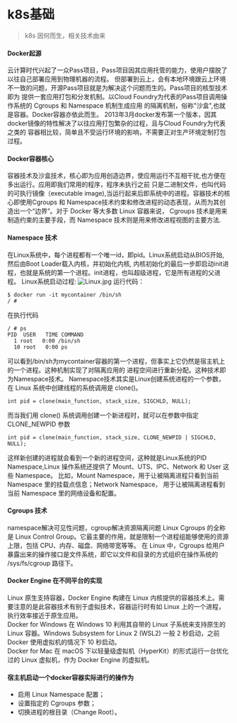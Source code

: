 # k8s基础
> k8s 因何而生，相关技术由来

#### Docker起源
云计算时代兴起了一众Pass项目，Pass项目因其应用托管的能力，使用户摆脱了以往自己部署应用到物理机器的流程。
但部署到云上，会有本地环境跟云上环境不一致的问题，开源Pass项目就是为解决这个问题而生的。Pass项目的核型技术即为
提供一套应用打包和分发机制。以Cloud Foundry为代表的Pass项目调用操作系统的 Cgroups 和 Namespace 机制生成应用
的隔离机制，俗称"沙盒",也就是容器。Docker容器亦依此而生。
2013年3月docker发布第一个版本，因其docker镜像的特性解决了以往应用打包繁杂的过程，且与Cloud Foundry为代表之类的
容器相比较，简单且不受运行环境的影响，不需要正对生产环境定制打包过程。

#### Docker容器核心
容器技术及沙盒技术，核心即为应用创造边界，使应用运行不互相干扰,也方便在多出运行。应用即我们常用的程序，程序未执行之前
只是二进制文件，也叫代码的可执行镜像（executable image),当运行起来后即系统中的进程。容器技术的核心即使用Cgroups 
和 Namespace技术约束和修改进程的动态表现，从而为其创造出一个“边界”。对于 Docker 等大多数 Linux 容器来说，
Cgroups 技术是用来制造约束的主要手段，而 Namespace 技术则是用来修改进程视图的主要方法.

#### Namespace 技术
在Linux系统中，每个进程都有一个唯一id，即pid。Linux系统启动从BIOS开始,然后由Boot Loader载入内核，并初始化内核,
内核初始化的最后一步即启动init进程，也就是系统的第一个进程。init进程，也叫超级进程，它是所有进程的父进程。
Linux系统启动过程:
![Linux.jpg](https://chevereto.zhuangzexin.top/images/2020/12/29/Linux.jpg)
运行代码：
```shell
$ docker run -it mycontainer /bin/sh
/ #
```
在执行代码
```shell script
/ # ps
PID  USER   TIME COMMAND
  1 root   0:00 /bin/sh
  10 root   0:00 ps
```
可以看到/bin/sh为mycontainer容器的第一个进程，但事实上它仍然是宿主机上的一个进程。这种机制实现了对隔离应用的
进程空间进行重新分配。这种技术即为Namespace技术。
Namespace技术其实是Linux创建系统进程的一个参数，在 Linux 系统中创建线程的系统调用是 clone()。
```shell script
int pid = clone(main_function, stack_size, SIGCHLD, NULL); 
```
而当我们用 clone() 系统调用创建一个新进程时，就可以在参数中指定 CLONE_NEWPID 参数
```shell script
int pid = clone(main_function, stack_size, CLONE_NEWPID | SIGCHLD, NULL); 
```
这样新创建的进程就会看到一个新的进程空间，这种就是Linux系统的PID Namespace,Linux 操作系统还提供了 Mount、UTS、IPC、Network 
和 User 这些 Namespace。
比如，Mount Namespace，用于让被隔离进程只看到当前 Namespace 里的挂载点信息；Network Namespace，
用于让被隔离进程看到当前 Namespace 里的网络设备和配置。


#### Cgroups 技术
namespace解决可见性问题，cgroup解决资源隔离问题
Linux Cgroups 的全称是 Linux Control Group。它最主要的作用，就是限制一个进程组能够使用的资源上限，包括 CPU、内存、磁盘、网络带宽等等。
在 Linux 中，Cgroups 给用户暴露出来的操作接口是文件系统，即它以文件和目录的方式组织在操作系统的 /sys/fs/cgroup 路径下。


####  Docker Engine 在不同平台的实现
Linux 原生支持容器，Docker Engine 构建在 Linux 内核提供的容器技术上。需要注意的是此容器技术有别于虚拟技术，容器运行时有如 Linux 上的一个进程，执行效率接近于原生应用。<br>
Docker for Windows 在 Windows 10 利用其自带的 Linux 子系统来支持原生的 Linux 容器。Windows Subsystem for Linux 2 (WSL2) 一般 2 秒启动，之前 Docker 使用虚拟机的情况下 10 秒启动。<br>
Docker for Mac 在 macOS 下以轻量级虚拟机（HyperKit）的形式运行一台优化过的 Linux 虚拟机，作为 Docker Engine 的虚拟机。<br>

####  宿主机启动一个docker容器实际进行的操作为
- 启用 Linux Namespace 配置；
- 设置指定的 Cgroups 参数；
- 切换进程的根目录（Change Root）。

